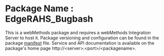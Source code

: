 # Package Name : EdgeRAHS_Bugbash
This is a webMethods package and requires a webMethods Integration Server to host it. Package versioning and configuration can be found in the package [manifest](./EdgeRAHS_Bugbash/manifest.v3) file. Service and API documentation is available on the package's home page http://&lt;server&gt;:&lt;port&gt;/&lt;packagename>.